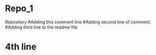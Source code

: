 # Repo_1
Repository
#Adding this comment line
#Adding second line of comment.
#Adding third line to the readme file
# 4th line
